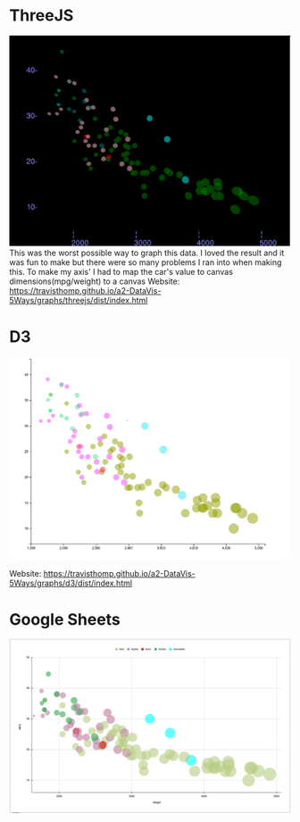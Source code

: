 # ThreeJS
![threejs](images/threejs.PNG)
This was the worst possible way to graph this data. I loved the result and it was fun to make but there were so many problems I ran into when making this. To make my axis' I had to map the car's value to canvas dimensions(mpg/weight) to a canvas 
Website: https://travisthomp.github.io/a2-DataVis-5Ways/graphs/threejs/dist/index.html


# D3
![D3](images/d3.PNG)

Website: https://travisthomp.github.io/a2-DataVis-5Ways/graphs/d3/dist/index.html

# Google Sheets
![D3](images/googlesheets.PNG)

